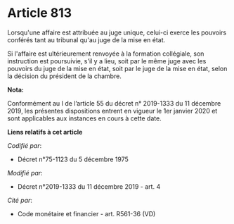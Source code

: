 # Article 813

Lorsqu'une affaire est attribuée au juge unique, celui-ci exerce les pouvoirs conférés tant au tribunal qu'au juge de la mise
en état.

Si l'affaire est ultérieurement renvoyée à la formation collégiale, son instruction est poursuivie, s'il y a lieu, soit par
le même juge avec les pouvoirs du juge de la mise en état, soit par le juge de la mise en état, selon la décision du
président de la chambre.

**Nota:**

Conformément au I de l’article 55 du décret n° 2019-1333 du 11 décembre 2019, les présentes dispositions entrent en vigueur
le 1er janvier 2020 et sont applicables aux instances en cours à cette date.

**Liens relatifs à cet article**

_Codifié par_:

  - Décret n°75-1123 du 5 décembre 1975

_Modifié par_:

  - Décret n°2019-1333 du 11 décembre 2019 - art. 4

_Cité par_:

  - Code monétaire et financier - art. R561-36 (VD)
